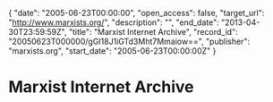 {
  "date": "2005-06-23T00:00:00", 
  "open_access": false, 
  "target_url": "http://www.marxists.org/", 
  "description": "", 
  "end_date": "2013-04-30T23:59:59Z", 
  "title": "Marxist Internet Archive", 
  "record_id": "20050623T000000/gGI18J1iGTd3Mht7Mmaiow==", 
  "publisher": "marxists.org", 
  "start_date": "2005-06-23T00:00:00Z"
}

# Marxist Internet Archive

